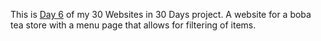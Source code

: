 This is <a href="https://cwang1996.github.io/BobaTea/">Day 6</a> of my 30 Websites in 30 Days project. A website for a boba tea store with a menu page that allows for filtering of items.
